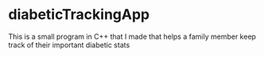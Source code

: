 # diabeticTrackingApp
This is a small program in C++ that I made that helps a family member keep track of their important diabetic stats
